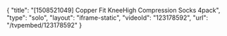 {
    "title": "[1508521049] Copper Fit KneeHigh Compression Socks 4pack",
    "type": "solo",
    "layout": "iframe-static",
    "videoId": "123178592",
    "url": "\/tvpembed\/123178592"
}